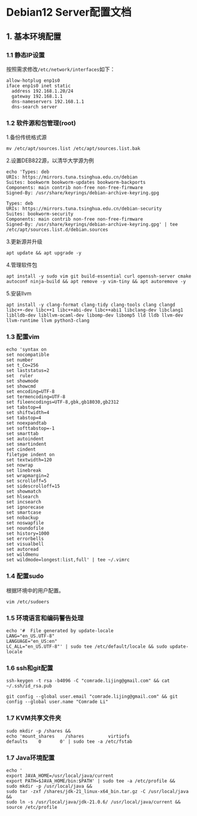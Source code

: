 # Debian12 Server配置文档

## 1. 基本环境配置

### 1.1 静态IP设置

按照需求修改`/etc/network/interfaces`如下：

```shell
allow-hotplug enp1s0
iface enp1s0 inet static
  address 192.168.1.20/24
  gateway 192.168.1.1
  dns-nameservers 192.168.1.1
  dns-search server
```

### 1.2 软件源和包管理(root)

1.备份传统格式源

```shell
mv /etc/apt/sources.list /etc/apt/sources.list.bak
```

2.设置DEB822源，以清华大学源为例

```shell
echo 'Types: deb
URIs: https://mirrors.tuna.tsinghua.edu.cn/debian
Suites: bookworm bookworm-updates bookworm-backports
Components: main contrib non-free non-free-firmware
Signed-By: /usr/share/keyrings/debian-archive-keyring.gpg

Types: deb
URIs: https://mirrors.tuna.tsinghua.edu.cn/debian-security
Suites: bookworm-security
Components: main contrib non-free non-free-firmware
Signed-By: /usr/share/keyrings/debian-archive-keyring.gpg' | tee /etc/apt/sources.list.d/debian.sources
```

3.更新源并升级

```shell
apt update && apt upgrade -y
```

4.管理软件包

```shell
apt install -y sudo vim git build-essential curl openssh-server cmake autoconf ninja-build && apt remove -y vim-tiny && apt autoremove -y
```

5.安装llvm

```shell
apt install -y clang-format clang-tidy clang-tools clang clangd libc++-dev libc++1 libc++abi-dev libc++abi1 libclang-dev libclang1 liblldb-dev libllvm-ocaml-dev libomp-dev libomp5 lld lldb llvm-dev llvm-runtime llvm python3-clang
```

### 1.3 配置vim

```shell
echo 'syntax on
set nocompatible
set number
set t_Co=256
set laststatus=2
set  ruler
set showmode
set showcmd
set encoding=UTF-8
set termencoding=UTF-8
set fileencodings=UTF-8,gbk,gb18030,gb2312
set tabstop=4
set shiftwidth=4
set tabstop=4
set noexpandtab
set softtabstop=-1
set smarttab
set autoindent
set smartindent
set cindent
filetype indent on
set textwidth=120
set nowrap
set linebreak
set wrapmargin=2
set scrolloff=5
set sidescrolloff=15
set showmatch
set hlsearch
set incsearch
set ignorecase
set smartcase
set nobackup
set noswapfile
set noundofile
set history=1000
set errorbells
set visualbell
set autoread
set wildmenu
set wildmode=longest:list,full' | tee ~/.vimrc
```

### 1.4 配置sudo

根据环境中的用户配置。

```shell
vim /etc/sudoers
```

### 1.5 环境语言和编码警告处理


```shell
echo '#  File generated by update-locale
LANG="en_US.UTF-8"
LANGUAGE="en_US:en"
LC_ALL="en_US.UTF-8"' | sudo tee /etc/default/locale && sudo update-locale
```

### 1.6 ssh和git配置

```shell
ssh-keygen -t rsa -b4096 -C "comrade.lijing@gmail.com" && cat ~/.ssh/id_rsa.pub
```

```shell
git config --global user.email "comrade.lijing@gmail.com" && git config --global user.name "Comrade Li"
```

### 1.7 KVM共享文件夹

```shell
sudo mkdir -p /shares && 
echo 'mount_shares    /shares         virtiofs                    defaults    0       0' | sudo tee -a /etc/fstab
```

### 1.7 Java环境配置

```shell
echo '
export JAVA_HOME=/usr/local/java/current
export PATH=$JAVA_HOME/bin:$PATH' | sudo tee -a /etc/profile && 
sudo mkdir -p /usr/local/java && 
sudo tar -zxf /shares/jdk-21_linux-x64_bin.tar.gz -C /usr/local/java && 
sudo ln -s /usr/local/java/jdk-21.0.6/ /usr/local/java/current && 
source /etc/profile
```
